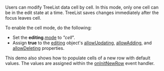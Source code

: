 Users can modify TreeList data cell by cell. In this mode, only one cell can be in the edit state at a time. TreeList saves changes immediately after the focus leaves cell.

To enable the cell mode, do the following:
- Set the **editing**.[mode](/Documentation/ApiReference/UI_Components/dxTreeList/Configuration/editing/#mode) to *"cell*".
- Assign **true** to the [editing](/Documentation/ApiReference/UI_Components/dxTreeList/Configuration/editing/) object's [allowUpdating](/Documentation/ApiReference/UI_Components/dxTreeList/Configuration/editing/#allowUpdating), [allowAdding](/Documentation/ApiReference/UI_Components/dxTreeList/Configuration/editing/#allowAdding), and [allowDeleting](/Documentation/ApiReference/UI_Components/dxTreeList/Configuration/editing/#allowDeleting) properties.

This demo also shows how to populate cells of a new row with default values. The values are assigned within the [onInitNewRow](/Documentation/ApiReference/UI_Components/dxTreeList/Configuration/#onInitNewRow) event handler.
